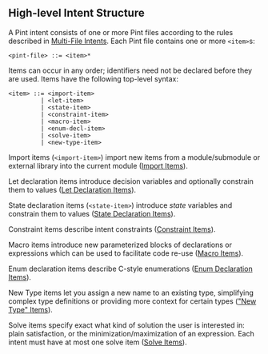 ## High-level Intent Structure

A Pint intent consists of one or more Pint files according to the rules described in [Multi-File Intents](structure/multi_file.md). Each Pint file contains one or more `<item>`s:

```bnf
<pint-file> ::= <item>*
```

Items can occur in any order; identifiers need not be declared before they are used. Items have the following top-level syntax:

```bnf
<item> ::= <import-item>
         | <let-item>
         | <state-item>
         | <constraint-item>
         | <macro-item>
         | <enum-decl-item>
         | <solve-item>
         | <new-type-item>
```

Import items (`<import-item>`) import new items from a module/submodule or external library into the current module ([Import Items](items/imports.md)).

Let declaration items introduce decision variables and optionally constrain them to values ([Let Declaration Items](items/lets.md)).

State declaration items (`<state-item>`) introduce _state_ variables and constrain them to values ([State Declaration Items](items/states.md)).

Constraint items describe intent constraints ([Constraint Items](items/constraints.md)).

Macro items introduce new parameterized blocks of declarations or expressions which can be used to facilitate code re-use ([Macro Items](items/macros.md)).

Enum declaration items describe C-style enumerations ([Enum Declaration Items](items/enums.md)).

New Type items let you assign a new name to an existing type, simplifying complex type definitions or providing more context for certain types (["New Type" Items](items/new_types.md)).

Solve items specify exact what kind of solution the user is interested in: plain satisfaction, or the minimization/maximization of an expression. Each intent must have at most one solve item ([Solve Items](items/solve.md)).
